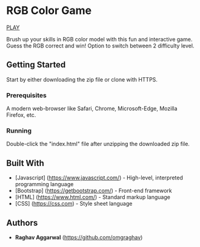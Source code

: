 # RGB Color Game
[PLAY](https://omgraghav.github.io/GuessTheColorGame/)

Brush up your skills in RGB color model with this fun and interactive game. Guess the RGB correct and win! Option to switch between 2 difficulty level. 

## Getting Started

Start by either downloading the zip file or clone with HTTPS.

### Prerequisites

A modern web-browser like Safari, Chrome, Microsoft-Edge, Mozilla Firefox, etc.

### Running

Double-click the "index.html" file after unzipping the downloaded zip file.

## Built With

* [Javascript] (https://www.javascript.com/) - High-level, interpreted programming language
* [Bootstrap] (https://getbootstrap.com/) - Front-end framework
* [HTML] (https://www.html.com/) - Standard markup language
* [CSS] (https://css.com) - Style sheet language

## Authors

* **Raghav Aggarwal** (https://github.com/omgraghav)